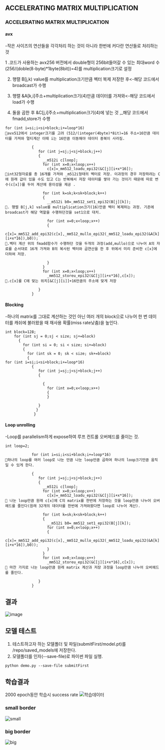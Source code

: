 ## ACCELERATING MATRIX MULTIPLICATION
### ACCELERATING MATRIX MULTIPLICATION

#### avx
-작은 사이즈의 연산들을 각각처리 하는 것이 아니라 한번에 커다란 연산들로 처리하는것

1 .코드가 사용하는 avx256 버전에서 double형이 256bit들어갈 수 있는 최대word 수(256/(doble(8-byte)*1byte(8bit))=4)를 multiplication크기로 설정

2. 행렬 B[j,k) value를 multiplication크기만큼 벡터 복제 저장한 후<-해당 코드에서 broadcast가 수행

4. 행렬 &A[k,i]주소+multiplication크기(4)만큼 데이터를 가져와<-해당 코드에서 load가 수행

6. 둘을 곱한 후 &C[j,i]주소+multiplication크기(4)에 넣는 것 ,_해당 코드에서 fmadd,store가 수행
```
for (int i=si;i<si+block;i+=loop*16)
avx512에서 integer크기를 고려 (512/(integer(4byte)*8it)=16 주소+16만큼 데이터를 가져와 멀티계산 이때 i는 16만큼 이동해야 데이터 중복이 사라짐.

            {
               for (int j=sj;j<sj+block;j++)
               {
                 __m512i c[loop];
                 for (int x=0;x<loop;x++)
                   c[x]=_mm512_loadu_epi32(&C[j][i+x*16]);
int32형자료를 총 16개를 가져와 _m512i형태의 벡터로 저장. 이과정의 경우 저장하려는 C에 원래 값이 있을 수도 있고 C는 반복해서 저장 데이터를 쌓아 가는 것이기 때문에 따로 변수(c[x])를 두어 계산에 용이성을 제공 .

                 for (int k=sk;k<sk+block;k++)
                 {
                   __m512i b0=_mm512_set1_epi32(B[j][k]);
. 행렬 B[j,k] value를 multiplication크기(16)만큼 벡터 복제하는 과정. 기존에 broadcast가 해당 역할을 수행하던것을 set1으로 대치.

                   for (int x=0;x<loop;x++)
                   {
                   c[x]=_mm512_add_epi32(c[x],_mm512_mullo_epi32(_mm512_loadu_epi32(&A[k][i+x*16]),b0));
.벡터 계산 위의 fmadd함수가 수행하던 것을 두개의 과정(add,mullo)으로 나누어 A의 자료를 순서대로 16개 가져와 B의 복사된 벡터와 곱연산을 한 후 위에서 미리 준비한 c[x]에 더하여 저장.

                   }
                 }
                 for (int x=0;x<loop;x++)
                   _mm512_storeu_epi32(&C[j][i+x*16],c[x]);
.c[x]를 C에 맞는 위치[&C[j][i]]+16만큼의 주소에 맞게 저장

               }
            }
```
#### Blocking
-하나의 matrix를 그대로 계산하는 것인 아닌 여러 개의 block으로 나누어 한 번 데이터를 캐쉬에 불러왔을 때 재사용 확률(miss rate낮춤)을 높인다. 
```
int block=128;
    for (int sj = 0;sj < size; sj+=block)
      {
        for (int si = 0; si < size; si+=block)
        {
          for (int sk = 0; sk < size; sk+=block)
          {
for (int i=si;i<si+block;i+=loop*16)
            {
               for (int j=sj;j<sj+block;j++)
               {
                
                 {
                   for (int x=0;x<loop;x++)
                   {
                   }
               
               }
              }
             }
```


#### Loop unrolling
-Loop를 parallelism하게 expose하여 루프 컨트롤 오버헤드를 줄이는 것.
```
int loop=2;

            for (int i=si;i<si+block;i+=loop*16)
하나의 loop를 여러 loop로 나눈 만큼 나눈 loop만큼 곱하여 하나의 loop크기만큼 움직일 수 있게 한다.

            {
               for (int j=sj;j<sj+block;j++)
               {
                 __m512i c[loop];
                 for (int x=0;x<loop;x++)
                   c[x]=_mm512_loadu_epi32(&C[j][i+x*16]);
 나눈 loop만큼 원래 c[x]에 C의 matrix를 한번에 저장하는 것을 loop만큼 나누어 오버헤드를 줄인다(원래 32개의 데이터를 한번에 가져와왔다면 loop로 나누어 계산).

                 for (int k=sk;k<sk+block;k++)
                 {
                   __m512i b0=_mm512_set1_epi32(B[j][k]);
                   for (int x=0;x<loop;x++)
                   {
                   c[x]=_mm512_add_epi32(c[x],_mm512_mullo_epi32(_mm512_loadu_epi32(&A[k][i+x*16]),b0));
                   }
                 }
                 for (int x=0;x<loop;x++)
                   _mm512_storeu_epi32(&C[j][i+x*16],c[x]);
 마찬 가지로 나눈 loop만큼 원래 matrix 계산과 저장 과정을 loop만큼 나누어 오버헤드를 줄인다.

               }
            }
```

## 결과
![image](https://github.com/user-attachments/assets/bb1f2017-ef16-4cdb-b92c-959a408cffc2)


## 모델 테스트
1. 테스트하고자 하는 모델폴더 및 파일(submitFirst/model.pt)를 /repo/saved_models에 저장한다.
2. 모델폴더를 인자(--save-file)로 파이썬 파일 실행.

`python demo.py --save-file submitFirst`


## 학습결과
 2000 epoch동안 학습시 success rate
![학습데이터](./figures/RL_successrate.png)
### small border
![small](./figures/smalloutput.gif)



### big border
![big](./figures/8m52soutput.gif)
